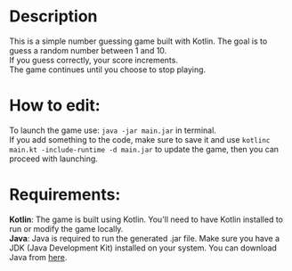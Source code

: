 # **Description**
This is a simple number guessing game built with Kotlin. The goal is to guess a random number between 1 and 10. <br/>
If you guess correctly, your score increments. <br/>
The game continues until you choose to stop playing.

# **How to edit:**
To launch the game use: ```java -jar main.jar``` in terminal. <br/>
If you add something to the code, make sure to save it and use ```kotlinc main.kt -include-runtime -d main.jar``` to update the game, then you can proceed with launching.

# **Requirements:**
**Kotlin**: The game is built using Kotlin. You'll need to have Kotlin installed to run or modify the game locally. <br/>
**Java**: Java is required to run the generated .jar file. Make sure you have a JDK (Java Development Kit) installed on your system. You can download Java from [here]([(https://www.oracle.com/java/technologies/downloads/#java11?er=221886)]).
